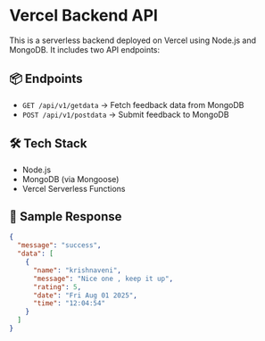 # Vercel Backend API

This is a serverless backend deployed on Vercel using Node.js and MongoDB. It includes two API endpoints:

## 📦 Endpoints

- `GET /api/v1/getdata` → Fetch feedback data from MongoDB
- `POST /api/v1/postdata` → Submit feedback to MongoDB

## 🛠 Tech Stack

- Node.js
- MongoDB (via Mongoose)
- Vercel Serverless Functions

## 🧪 Sample Response

```json
{
  "message": "success",
  "data": [
    {
      "name": "krishnaveni",
      "message": "Nice one , keep it up",
      "rating": 5,
      "date": "Fri Aug 01 2025",
      "time": "12:04:54"
    }
  ]
}
